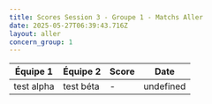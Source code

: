 ```yaml
---
title: Scores Session 3 - Groupe 1 - Matchs Aller
date: 2025-05-27T06:39:43.716Z
layout: aller
concern_group: 1
---
```




| Équipe 1 | Équipe 2 | Score | Date |
|----------|----------|-------|------|
| test alpha | test béta | - | undefined |
